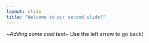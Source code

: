 ```yaml
---
layout: slide
title: "Welcome to our second slide!"
---
```

~*_Adding some cool text_*~
Use the left arrow to go back!
